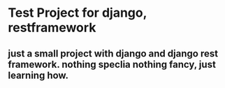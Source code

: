 # Test Project for django, restframework
## just a small project with django and django rest framework. nothing speclia nothing fancy, just learning how.